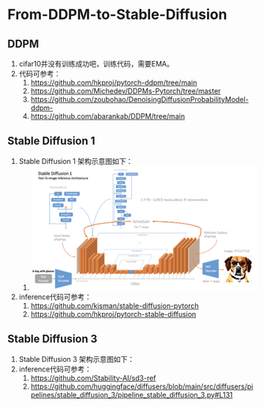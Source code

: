 # From-DDPM-to-Stable-Diffusion

## DDPM

1. cifar10并没有训练成功吧，训练代码，需要EMA。
2. 代码可参考：
   1. https://github.com/hkproj/pytorch-ddpm/tree/main
   2. https://github.com/Michedev/DDPMs-Pytorch/tree/master
   3. https://github.com/zoubohao/DenoisingDiffusionProbabilityModel-ddpm-
   4. https://github.com/abarankab/DDPM/tree/main

## Stable Diffusion 1

1. Stable Diffusion 1 架构示意图如下：
   1. ![sd1](00_assets/image/sd1.png)
2. inference代码可参考：
   1. https://github.com/kjsman/stable-diffusion-pytorch
   2. https://github.com/hkproj/pytorch-stable-diffusion

## Stable Diffusion 3

1. Stable Diffusion 3 架构示意图如下：
2. inference代码可参考：
   1. https://github.com/Stability-AI/sd3-ref
   2. https://github.com/huggingface/diffusers/blob/main/src/diffusers/pipelines/stable_diffusion_3/pipeline_stable_diffusion_3.py#L131
